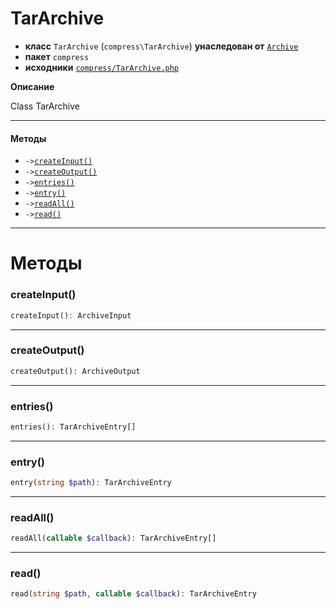 # TarArchive

- **класс** `TarArchive` (`compress\TarArchive`) **унаследован от** [`Archive`](https://github.com/jphp-compiler/jphp/blob/master/jphp-compress-ext/api-docs/classes/compress/Archive.ru.md)
- **пакет** `compress`
- **исходники** [`compress/TarArchive.php`](./src/main/resources/JPHP-INF/sdk/compress/TarArchive.php)

**Описание**

Class TarArchive

---

#### Методы

- `->`[`createInput()`](#method-createinput)
- `->`[`createOutput()`](#method-createoutput)
- `->`[`entries()`](#method-entries)
- `->`[`entry()`](#method-entry)
- `->`[`readAll()`](#method-readall)
- `->`[`read()`](#method-read)

---
# Методы

<a name="method-createinput"></a>

### createInput()
```php
createInput(): ArchiveInput
```

---

<a name="method-createoutput"></a>

### createOutput()
```php
createOutput(): ArchiveOutput
```

---

<a name="method-entries"></a>

### entries()
```php
entries(): TarArchiveEntry[]
```

---

<a name="method-entry"></a>

### entry()
```php
entry(string $path): TarArchiveEntry
```

---

<a name="method-readall"></a>

### readAll()
```php
readAll(callable $callback): TarArchiveEntry[]
```

---

<a name="method-read"></a>

### read()
```php
read(string $path, callable $callback): TarArchiveEntry
```